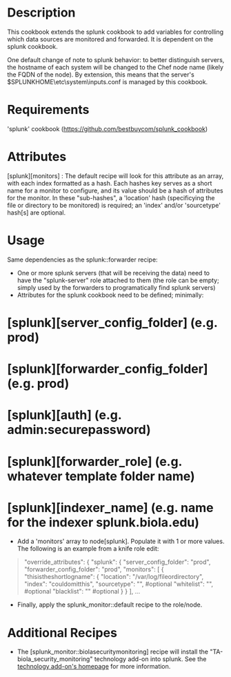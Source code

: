 Description
===========

This cookbook extends the splunk cookbook to add variables for controlling which data sources are monitored and forwarded. It is dependent on the splunk cookbook.

One default change of note to splunk behavior: to better distinguish servers, the hostname of each system will be changed to the Chef node name (likely the FQDN of the node). By extension, this means that the server's $SPLUNKHOME\etc\system\inputs.conf is managed by this cookbook.

Requirements
============

 'splunk' cookbook (https://github.com/bestbuycom/splunk_cookbook)

Attributes
==========

[splunk][monitors] : The default recipe will look for this attribute as an array, with each index formatted as a hash. Each hashes key serves as a short name for a monitor to configure, and its value should be a hash of attributes for the monitor. In these "sub-hashes", a 'location' hash (specificying the file or directory to be monitored) is required; an 'index' and/or 'sourcetype' hash[s] are optional.

Usage
=====

Same dependencies as the splunk::forwarder recipe:

* One or more splunk servers (that will be receiving the data) need to have the "splunk-server" role attached to them (the role can be empty; simply used by the forwarders to programatically find splunk servers)
* Attributes for the splunk cookbook need to be defined; minimally:

#     [splunk][server_config_folder] (e.g. prod)
#     [splunk][forwarder_config_folder] (e.g. prod)
#     [splunk][auth] (e.g. admin:securepassword)
#     [splunk][forwarder_role] (e.g. whatever template folder name)
#     [splunk][indexer_name] (e.g. name for the indexer splunk.biola.edu)

* Add a 'monitors' array to node[splunk]. Populate it with 1 or more values. The following is an example from a knife role edit:

>  "override_attributes": {
>    "splunk": {
>      "server_config_folder": "prod",
>      "forwarder_config_folder": "prod",
>      "monitors": [
>        {
>          "thisistheshortlogname": {
>            "location": "/var/log/fileordirectory",
>            "index": "couldomitthis",
>            "sourcetype": "", #optional
>            "whitelist": "", #optional
>            "blacklist": "" #optional
>          }
>        }
>      ],
> ...

* Finally, apply the splunk_monitor::default recipe to the role/node.

# Additional Recipes #

* The [splunk\_monitor::biolasecuritymonitoring] recipe will install the "TA-biola\_security\_monitoring" technology add-on into splunk. See the [technology add-on's homepage](https://github.com/biola/ta-biola_security_monitoring) for more information.

